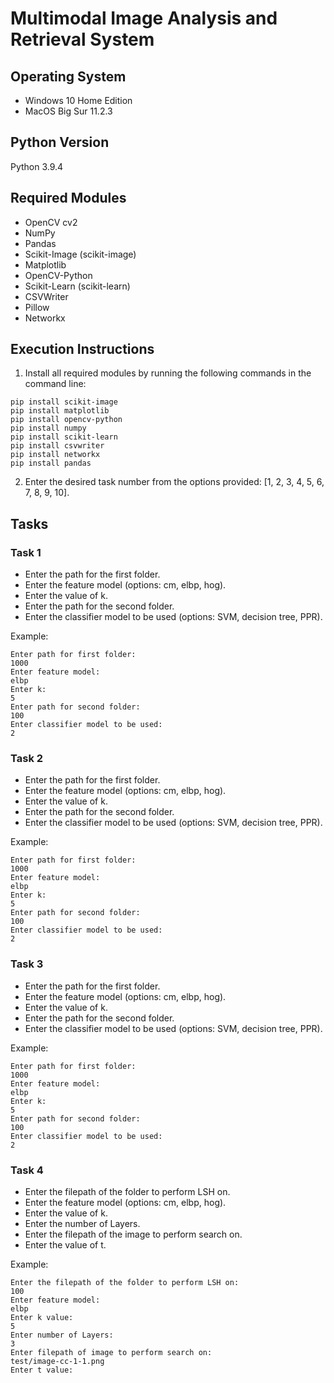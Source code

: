 # Multimodal Image Analysis and Retrieval System

## Operating System

- Windows 10 Home Edition
- MacOS Big Sur 11.2.3

## Python Version

Python 3.9.4

## Required Modules

- OpenCV cv2
- NumPy
- Pandas
- Scikit-Image (scikit-image)
- Matplotlib
- OpenCV-Python
- Scikit-Learn (scikit-learn)
- CSVWriter
- Pillow
- Networkx

## Execution Instructions

1. Install all required modules by running the following commands in the command line:

```shell
pip install scikit-image
pip install matplotlib
pip install opencv-python
pip install numpy
pip install scikit-learn
pip install csvwriter
pip install networkx
pip install pandas
```

2. Enter the desired task number from the options provided: [1, 2, 3, 4, 5, 6, 7, 8, 9, 10].

## Tasks

### Task 1

- Enter the path for the first folder.
- Enter the feature model (options: cm, elbp, hog).
- Enter the value of k.
- Enter the path for the second folder.
- Enter the classifier model to be used (options: SVM, decision tree, PPR).

Example:

```plaintext
Enter path for first folder:
1000
Enter feature model:
elbp
Enter k:
5
Enter path for second folder:
100
Enter classifier model to be used:
2
```

### Task 2

- Enter the path for the first folder.
- Enter the feature model (options: cm, elbp, hog).
- Enter the value of k.
- Enter the path for the second folder.
- Enter the classifier model to be used (options: SVM, decision tree, PPR).

Example:

```plaintext
Enter path for first folder:
1000
Enter feature model:
elbp
Enter k:
5
Enter path for second folder:
100
Enter classifier model to be used:
2
```

### Task 3

- Enter the path for the first folder.
- Enter the feature model (options: cm, elbp, hog).
- Enter the value of k.
- Enter the path for the second folder.
- Enter the classifier model to be used (options: SVM, decision tree, PPR).

Example:

```plaintext
Enter path for first folder:
1000
Enter feature model:
elbp
Enter k:
5
Enter path for second folder:
100
Enter classifier model to be used:
2
```

### Task 4

- Enter the filepath of the folder to perform LSH on.
- Enter the feature model (options: cm, elbp, hog).
- Enter the value of k.
- Enter the number of Layers.
- Enter the filepath of the image to perform search on.
- Enter the value of t.

Example:

```plaintext
Enter the filepath of the folder to perform LSH on:
100
Enter feature model:
elbp
Enter k value:
5
Enter number of Layers:
3
Enter filepath of image to perform search on:
test/image-cc-1-1.png
Enter t value:
